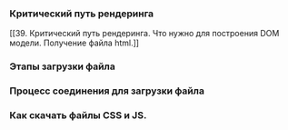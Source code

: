 
### Критический путь рендеринга
[[39. Критический путь рендеринга. Что нужно для построения DOM модели. Получение файла html.]]

### Этапы загрузки файла


### Процесс соединения для загрузки файла


### Как скачать файлы CSS и JS.


